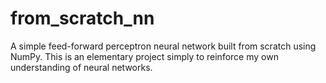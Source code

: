 # from_scratch_nn
A simple feed-forward perceptron neural network built from scratch using NumPy. This is an elementary project simply to reinforce my own understanding of neural networks.
